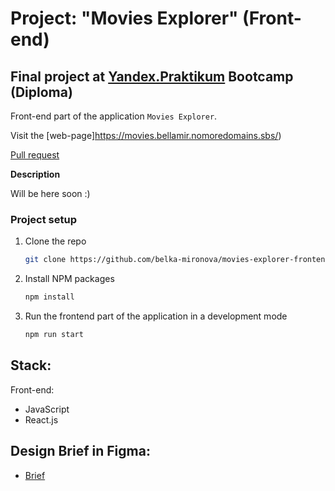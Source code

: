 # Project:  "Movies Explorer"  (Front-end)

## Final project at [Yandex.Praktikum](https://praktikum.yandex.com/) Bootcamp (Diploma)

Front-end part of the application `Movies Explorer`.

Visit the [web-page]https://movies.bellamir.nomoredomains.sbs/)

[Pull request](https://github.com/belka-mironova/movies-explorer-frontend/pull/4)

**Description**

Will be here soon :)


### Project setup

1. Clone the repo
   ```sh
   git clone https://github.com/belka-mironova/movies-explorer-frontend.git
   ```
2. Install NPM packages
   ```sh
   npm install
   ```
3. Run the frontend part of the application in a development mode 
   ```sh
   npm run start
   ```

## Stack: 

Front-end:
* JavaScript 
* React.js

## Design Brief in Figma: 

* [Brief](https://disk.yandex.com/d/BVrwqz4j8KsnQg) 